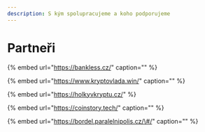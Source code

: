 ```yaml
---
description: S kým spolupracujeme a koho podporujeme
---
```


# Partneři



{% embed url="https://bankless.cz/" caption="" %}

{% embed url="https://www.kryptovlada.win/" caption="" %}

{% embed url="https://holkyvkryptu.cz/" %}

{% embed url="https://coinstory.tech/" caption="" %}

{% embed url="https://bordel.paralelnipolis.cz/\#/" caption="" %}

